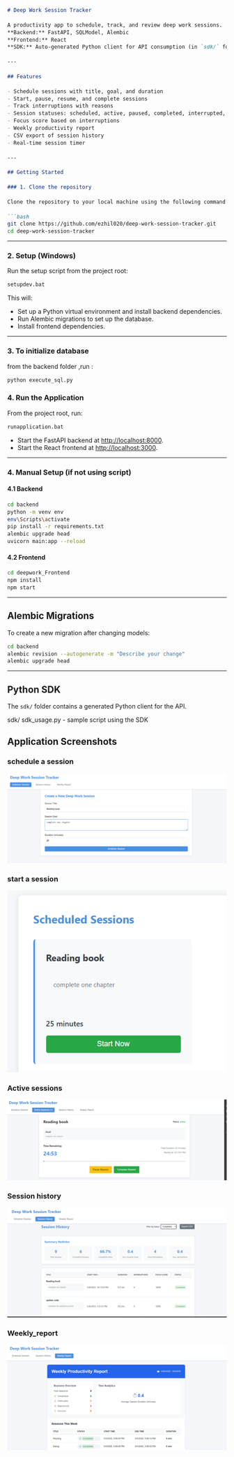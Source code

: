 
```markdown
# Deep Work Session Tracker

A productivity app to schedule, track, and review deep work sessions.  
**Backend:** FastAPI, SQLModel, Alembic  
**Frontend:** React  
**SDK:** Auto-generated Python client for API consumption (in `sdk/` folder)

---

## Features

- Schedule sessions with title, goal, and duration
- Start, pause, resume, and complete sessions
- Track interruptions with reasons
- Session statuses: scheduled, active, paused, completed, interrupted, abandoned, overdue
- Focus score based on interruptions
- Weekly productivity report
- CSV export of session history
- Real-time session timer

---

## Getting Started

### 1. Clone the repository

Clone the repository to your local machine using the following command:

```bash
git clone https://github.com/ezhil020/deep-work-session-tracker.git
cd deep-work-session-tracker
```

---

### 2. Setup (Windows)

Run the setup script from the project root:

```bash
setupdev.bat
```

This will:
- Set up a Python virtual environment and install backend dependencies.
- Run Alembic migrations to set up the database.
- Install frontend dependencies.

---
### 3. To initialize database
from the backend folder ,run :
```bash
python execute_sql.py
```

### 4. Run the Application

From the project root, run:

```bash
runapplication.bat
```

- Start the FastAPI backend at [http://localhost:8000](http://localhost:8000).
- Start the React frontend at [http://localhost:3000](http://localhost:3000).

---



### 4. Manual Setup (if not using script)

#### 4.1 Backend

```bash
cd backend
python -m venv env
env\Scripts\activate
pip install -r requirements.txt
alembic upgrade head
uvicorn main:app --reload
```

#### 4.2 Frontend

```bash
cd deepwork_Frontend
npm install
npm start
```

---

## Alembic Migrations

To create a new migration after changing models:

```bash
cd backend
alembic revision --autogenerate -m "Describe your change"
alembic upgrade head
```

---

## Python SDK

The `sdk/` folder contains a generated Python client for the API.

sdk/ sdk_usage.py -  sample script using the SDK


## Application Screenshots

### schedule a session
![shedule a session](screenshots/1.png)

### start a session
![start a session](screenshots/2.png)

### Active sessions
![active sessions](screenshots/3.png)

### Session history
![session history](screenshots/4.png)

### Weekly_report
![weekly report](screenshots/5.png)

